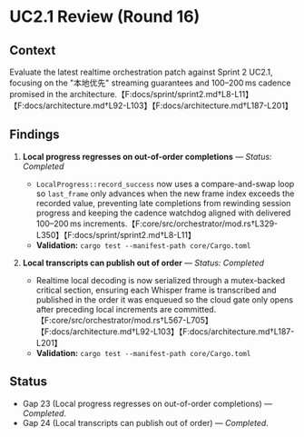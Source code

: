 # UC2.1 Review (Round 16)

## Context
Evaluate the latest realtime orchestration patch against Sprint 2 UC2.1, focusing on the "本地优先" streaming guarantees and 100–200 ms cadence promised in the architecture.【F:docs/sprint/sprint2.md†L8-L11】【F:docs/architecture.md†L92-L103】【F:docs/architecture.md†L187-L201】

## Findings

1. **Local progress regresses on out-of-order completions** — *Status: Completed*
   - `LocalProgress::record_success` now uses a compare-and-swap loop so `last_frame` only advances when the new frame index exceeds the recorded value, preventing late completions from rewinding session progress and keeping the cadence watchdog aligned with delivered 100–200 ms increments.【F:core/src/orchestrator/mod.rs†L329-L350】【F:docs/sprint/sprint2.md†L8-L11】
   - **Validation:** `cargo test --manifest-path core/Cargo.toml`

2. **Local transcripts can publish out of order** — *Status: Completed*
   - Realtime local decoding is now serialized through a mutex-backed critical section, ensuring each Whisper frame is transcribed and published in the order it was enqueued so the cloud gate only opens after preceding local increments are committed.【F:core/src/orchestrator/mod.rs†L567-L705】【F:docs/architecture.md†L92-L103】【F:docs/architecture.md†L187-L201】
   - **Validation:** `cargo test --manifest-path core/Cargo.toml`

## Status
- Gap 23 (Local progress regresses on out-of-order completions) — *Completed*.
- Gap 24 (Local transcripts can publish out of order) — *Completed*.
